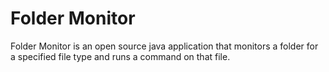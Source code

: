 Folder Monitor
=============

Folder Monitor is an open source java application that monitors a folder for a specified file type and runs a command on that file.
